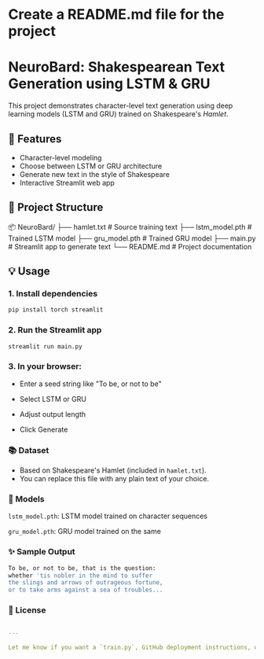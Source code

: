 # Create a README.md file for the project

# NeuroBard: Shakespearean Text Generation using LSTM & GRU

This project demonstrates character-level text generation using deep learning models (LSTM and GRU) trained on Shakespeare's *Hamlet*.

## 🚀 Features

- Character-level modeling
- Choose between LSTM or GRU architecture
- Generate new text in the style of Shakespeare
- Interactive Streamlit web app

## 📁 Project Structure

📦 NeuroBard/
├── hamlet.txt # Source training text
├── lstm_model.pth # Trained LSTM model
├── gru_model.pth # Trained GRU model
├── main.py # Streamlit app to generate text
└── README.md # Project documentation


## 💡 Usage

### 1. Install dependencies
```bash
pip install torch streamlit
```

### 2. Run the Streamlit app
```bash
streamlit run main.py
```

### 3. In your browser:
 - Enter a seed string like "To be, or not to be"

 - Select LSTM or GRU

 - Adjust output length

 - Click Generate

### 📚 Dataset

- Based on Shakespeare's Hamlet (included in `hamlet.txt`).
- You can replace this file with any plain text of your  choice.


### 🧠 Models

`lstm_model.pth`: LSTM model trained on character sequences

`gru_model.pth`: GRU model trained on the same

### ✨ Sample Output
```bash
To be, or not to be, that is the question:
whether 'tis nobler in the mind to suffer
the slings and arrows of outrageous fortune,
or to take arms against a sea of troubles...
```

### 🔖 License

```yaml

---

Let me know if you want a `train.py`, GitHub deployment instructions, or a Hugging Face Spaces deployment guide! ​:contentReference[oaicite:0]{index=0}​
